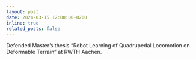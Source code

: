 ```yaml
---
layout: post
date: 2024-03-15 12:00:00+0200
inline: true
related_posts: false
---
```


Defended Master’s thesis “Robot Learning of Quadrupedal Locomotion on Deformable Terrain” at RWTH Aachen.  
